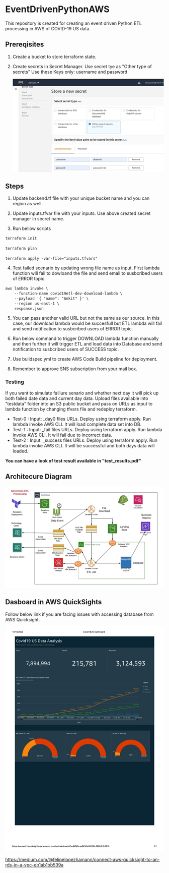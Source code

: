# EventDrivenPythonAWS
This repository is created for creating an event driven Python ETL processing in AWS of COVID-19 US data.

## Prereqisites

1. Create a bucket to store terraform state.

2. Create secrets in Secret Manager. Use secret tye as "Other type of secrets"
    Use these Keys only: username and password

    ![Screenshot](images/Secrete_Manager.JPG)

## Steps

1. Update backend.tf file with your unique bucket name and you can region as well.

2. Update inputs.tfvar file with your inputs. Use above created secret manager in secret name.

3. Run bellow scripts
```
terraform init

terraform plan

terraform apply -var-file="inputs.tfvars"

```

4. Test failed scenario by updating wrong file name as input. First lambda function will fail to dowloand the file and send email to susbcribed users of ERROR topic.
```
aws lambda invoke \
    --function-name covid19etl-dev-download-lambda \
    --payload '{ "name": "Ankit" }' \
	--region us-east-1 \
    response.json
```
5. You can pass another valid URL but not the same as our source. In this case, our download lambda would be succesfull but ETL lambda will fail and send notification to susbcribed users of ERROR topic.

6. Run below command to trigger DOWNLOAD lambda function manually and then further it will trigger ETL and load data into Database and send notification to susbcribed users of SUCCESS topic.

7. Use buildspec.yml to create AWS Code Build pipeline for deployment.

8. Remember to approve SNS subscription from your mail box.

### Testing
If you want to simulate failiure senario and whether next day it will pick up both failed date data and current day data. Upload files available into "testdata" folder into an S3 public bucket and pass on URLs as  input to lambda function by changing tfvars file and redeploy terraform.
- Test-0 : Input: _day0 files URLs. Deploy using terraform apply. Run lambda invoke AWS CLI. It will load complete data set into DB. 
- Test-1 : Input: _fail files URLs. Deploy using terraform apply. Run lambda invoke AWS CLI. It will fail due to incorrect data.
- Test-2 : Input: _success files URLs. Deploy using terraform apply. Run lambda invoke AWS CLI. It will be successful and both days data will loaded.

**You can have a look of test result available in "test_results.pdf"**

    
## Architecure Diagram

![Screenshot](images/ServerlessETL_Arch.jpeg)

## Dasboard in AWS QuickSights

Follow below link if you are facing issues with accessing database from AWS Quicksight.

![Screenshot](images/Covid19US_Dashboard.jpg)

https://medium.com/@felipelopezhamann/connect-aws-quicksight-to-an-rds-in-a-vpc-eb1ab1bb539a
